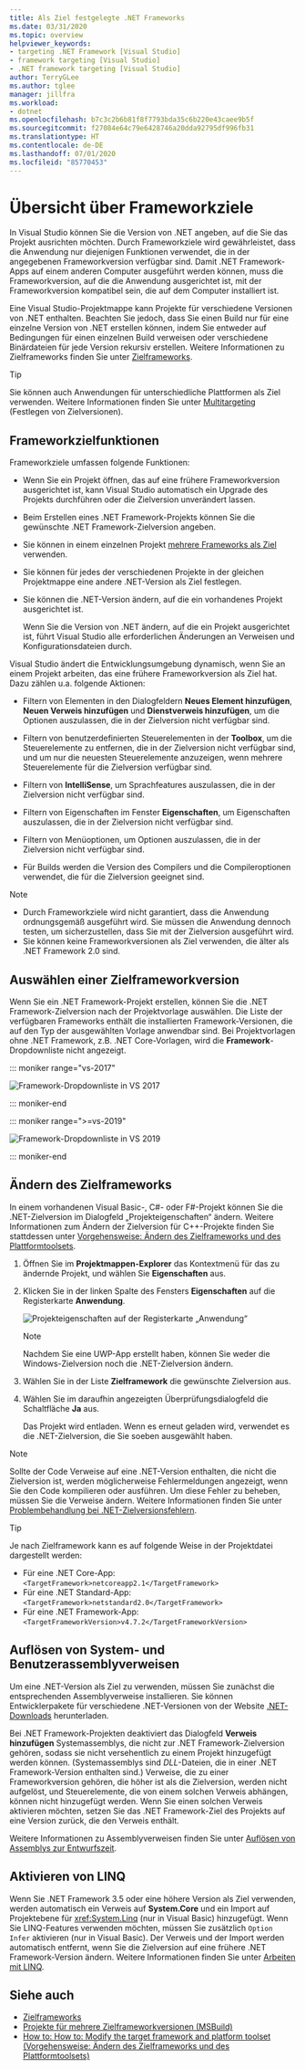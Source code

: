 ```yaml
---
title: Als Ziel festgelegte .NET Frameworks
ms.date: 03/31/2020
ms.topic: overview
helpviewer_keywords:
- targeting .NET Framework [Visual Studio]
- framework targeting [Visual Studio]
- .NET framework targeting [Visual Studio]
author: TerryGLee
ms.author: tglee
manager: jillfra
ms.workload:
- dotnet
ms.openlocfilehash: b7c3c2b6b81f8f7793bda35c6b220e43caee9b5f
ms.sourcegitcommit: f27084e64c79e6428746a20dda92795df996fb31
ms.translationtype: HT
ms.contentlocale: de-DE
ms.lasthandoff: 07/01/2020
ms.locfileid: "85770453"
---
```

# <a name="framework-targeting-overview"></a>Übersicht über Frameworkziele

In Visual Studio können Sie die Version von .NET angeben, auf die Sie das Projekt ausrichten möchten. Durch Frameworkziele wird gewährleistet, dass die Anwendung nur diejenigen Funktionen verwendet, die in der angegebenen Frameworkversion verfügbar sind. Damit .NET Framework-Apps auf einem anderen Computer ausgeführt werden können, muss die Frameworkversion, auf die die Anwendung ausgerichtet ist, mit der Frameworkversion kompatibel sein, die auf dem Computer installiert ist.

Eine Visual Studio-Projektmappe kann Projekte für verschiedene Versionen von .NET enthalten.  Beachten Sie jedoch, dass Sie einen Build nur für eine einzelne Version von .NET erstellen können, indem Sie entweder auf Bedingungen für einen einzelnen Build verweisen oder verschiedene Binärdateien für jede Version rekursiv erstellen.  Weitere Informationen zu Zielframeworks finden Sie unter [Zielframeworks](/dotnet/standard/frameworks).

> [!TIP]
> Sie können auch Anwendungen für unterschiedliche Plattformen als Ziel verwenden. Weitere Informationen finden Sie unter [Multitargeting](../msbuild/msbuild-multitargeting-overview.md) (Festlegen von Zielversionen).

## <a name="framework-targeting-features"></a>Frameworkzielfunktionen

Frameworkziele umfassen folgende Funktionen:

- Wenn Sie ein Projekt öffnen, das auf eine frühere Frameworkversion ausgerichtet ist, kann Visual Studio automatisch ein Upgrade des Projekts durchführen oder die Zielversion unverändert lassen.

- Beim Erstellen eines .NET Framework-Projekts können Sie die gewünschte .NET Framework-Zielversion angeben.

- Sie können in einem einzelnen Projekt [mehrere Frameworks als Ziel](/dotnet/standard/frameworks#how-to-specify-target-frameworks) verwenden.

- Sie können für jedes der verschiedenen Projekte in der gleichen Projektmappe eine andere .NET-Version als Ziel festlegen.

- Sie können die .NET-Version ändern, auf die ein vorhandenes Projekt ausgerichtet ist.

   Wenn Sie die Version von .NET ändern, auf die ein Projekt ausgerichtet ist, führt Visual Studio alle erforderlichen Änderungen an Verweisen und Konfigurationsdateien durch.

Visual Studio ändert die Entwicklungsumgebung dynamisch, wenn Sie an einem Projekt arbeiten, das eine frühere Frameworkversion als Ziel hat. Dazu zählen u.a. folgende Aktionen:

- Filtern von Elementen in den Dialogfeldern **Neues Element hinzufügen**, **Neuen Verweis hinzufügen** und **Dienstverweis hinzufügen**, um die Optionen auszulassen, die in der Zielversion nicht verfügbar sind.

- Filtern von benutzerdefinierten Steuerelementen in der **Toolbox**, um die Steuerelemente zu entfernen, die in der Zielversion nicht verfügbar sind, und um nur die neuesten Steuerelemente anzuzeigen, wenn mehrere Steuerelemente für die Zielversion verfügbar sind.

- Filtern von **IntelliSense**, um Sprachfeatures auszulassen, die in der Zielversion nicht verfügbar sind.

- Filtern von Eigenschaften im Fenster **Eigenschaften**, um Eigenschaften auszulassen, die in der Zielversion nicht verfügbar sind.

- Filtern von Menüoptionen, um Optionen auszulassen, die in der Zielversion nicht verfügbar sind.

- Für Builds werden die Version des Compilers und die Compileroptionen verwendet, die für die Zielversion geeignet sind.

> [!NOTE]
> - Durch Frameworkziele wird nicht garantiert, dass die Anwendung ordnungsgemäß ausgeführt wird. Sie müssen die Anwendung dennoch testen, um sicherzustellen, dass Sie mit der Zielversion ausgeführt wird.
> - Sie können keine Frameworkversionen als Ziel verwenden, die älter als .NET Framework 2.0 sind.

## <a name="select-a-target-framework-version"></a>Auswählen einer Zielframeworkversion

Wenn Sie ein .NET Framework-Projekt erstellen, können Sie die .NET Framework-Zielversion nach der Projektvorlage auswählen. Die Liste der verfügbaren Frameworks enthält die installierten Framework-Versionen, die auf den Typ der ausgewählten Vorlage anwendbar sind. Bei Projektvorlagen ohne .NET Framework, z.B. .NET Core-Vorlagen, wird die **Framework**-Dropdownliste nicht angezeigt.

::: moniker range="vs-2017"

![Framework-Dropdownliste in VS 2017](media/vside-newproject-framework.png)

::: moniker-end

::: moniker range=">=vs-2019"

![Framework-Dropdownliste in VS 2019](media/vs-2019/configure-new-project-framework.png)

::: moniker-end

## <a name="change-the-target-framework"></a>Ändern des Zielframeworks

In einem vorhandenen Visual Basic-, C#- oder F#-Projekt können Sie die .NET-Zielversion im Dialogfeld „Projekteigenschaften“ ändern. Weitere Informationen zum Ändern der Zielversion für C++-Projekte finden Sie stattdessen unter [Vorgehensweise: Ändern des Zielframeworks und des Plattformtoolsets](/cpp/build/how-to-modify-the-target-framework-and-platform-toolset).

1. Öffnen Sie im **Projektmappen-Explorer** das Kontextmenü für das zu ändernde Projekt, und wählen Sie **Eigenschaften** aus.

1. Klicken Sie in der linken Spalte des Fensters **Eigenschaften** auf die Registerkarte **Anwendung**.

   ![Projekteigenschaften auf der Registerkarte „Anwendung“](../ide/media/vs_slnexplorer_properties_applicationtab.png)

   > [!NOTE]
   > Nachdem Sie eine UWP-App erstellt haben, können Sie weder die Windows-Zielversion noch die .NET-Zielversion ändern.

1. Wählen Sie in der Liste **Zielframework** die gewünschte Zielversion aus.

1. Wählen Sie im daraufhin angezeigten Überprüfungsdialogfeld die Schaltfläche **Ja** aus.

   Das Projekt wird entladen. Wenn es erneut geladen wird, verwendet es die .NET-Zielversion, die Sie soeben ausgewählt haben.

> [!NOTE]
> Sollte der Code Verweise auf eine .NET-Version enthalten, die nicht die Zielversion ist, werden möglicherweise Fehlermeldungen angezeigt, wenn Sie den Code kompilieren oder ausführen. Um diese Fehler zu beheben, müssen Sie die Verweise ändern. Weitere Informationen finden Sie unter [Problembehandlung bei .NET-Zielversionsfehlern](../msbuild/troubleshooting-dotnet-framework-targeting-errors.md).

> [!TIP]
> Je nach Zielframework kann es auf folgende Weise in der Projektdatei dargestellt werden:
>
> - Für eine .NET Core-App: `<TargetFramework>netcoreapp2.1</TargetFramework>`
> - Für eine .NET Standard-App: `<TargetFramework>netstandard2.0</TargetFramework>`
> - Für eine .NET Framework-App: `<TargetFrameworkVersion>v4.7.2</TargetFrameworkVersion>`

## <a name="resolve-system-and-user-assembly-references"></a>Auflösen von System- und Benutzerassemblyverweisen

Um eine .NET-Version als Ziel zu verwenden, müssen Sie zunächst die entsprechenden Assemblyverweise installieren. Sie können Entwicklerpakete für verschiedene .NET-Versionen von der Website [.NET-Downloads](https://www.microsoft.com/net/download/windows) herunterladen.

Bei .NET Framework-Projekten deaktiviert das Dialogfeld **Verweis hinzufügen** Systemassemblys, die nicht zur .NET Framework-Zielversion gehören, sodass sie nicht versehentlich zu einem Projekt hinzugefügt werden können. (Systemassemblys sind *DLL*-Dateien, die in einer .NET Framework-Version enthalten sind.) Verweise, die zu einer Frameworkversion gehören, die höher ist als die Zielversion, werden nicht aufgelöst, und Steuerelemente, die von einem solchen Verweis abhängen, können nicht hinzugefügt werden. Wenn Sie einen solchen Verweis aktivieren möchten, setzen Sie das .NET Framework-Ziel des Projekts auf eine Version zurück, die den Verweis enthält.

Weitere Informationen zu Assemblyverweisen finden Sie unter [Auflösen von Assemblys zur Entwurfszeit](../msbuild/resolving-assemblies-at-design-time.md).

## <a name="enable-linq"></a>Aktivieren von LINQ

Wenn Sie .NET Framework 3.5 oder eine höhere Version als Ziel verwenden, werden automatisch ein Verweis auf **System.Core** und ein Import auf Projektebene für <xref:System.Linq> (nur in Visual Basic) hinzugefügt. Wenn Sie LINQ-Features verwenden möchten, müssen Sie zusätzlich `Option Infer` aktivieren (nur in Visual Basic). Der Verweis und der Import werden automatisch entfernt, wenn Sie die Zielversion auf eine frühere .NET Framework-Version ändern. Weitere Informationen finden Sie unter [Arbeiten mit LINQ](/dotnet/csharp/tutorials/working-with-linq).

## <a name="see-also"></a>Siehe auch

- [Zielframeworks](/dotnet/standard/frameworks)
- [Projekte für mehrere Zielframeworkversionen (MSBuild)](../msbuild/msbuild-multitargeting-overview.md)
- [How to: How to: Modify the target framework and platform toolset (Vorgehensweise: Ändern des Zielframeworks und des Plattformtoolsets)](/cpp/build/how-to-modify-the-target-framework-and-platform-toolset)
